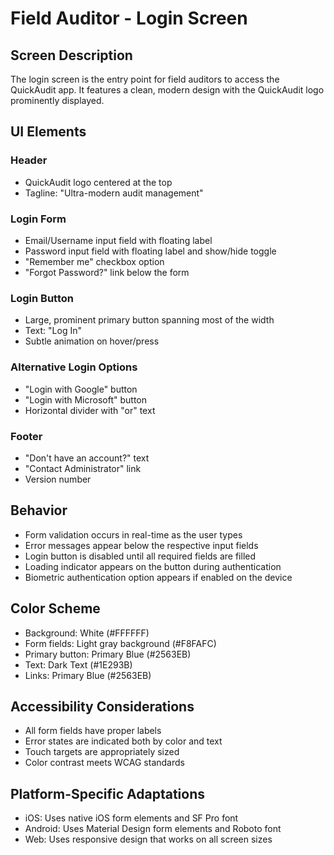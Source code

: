 # Field Auditor - Login Screen

## Screen Description
The login screen is the entry point for field auditors to access the QuickAudit app. It features a clean, modern design with the QuickAudit logo prominently displayed.

## UI Elements

### Header
- QuickAudit logo centered at the top
- Tagline: "Ultra-modern audit management"

### Login Form
- Email/Username input field with floating label
- Password input field with floating label and show/hide toggle
- "Remember me" checkbox option
- "Forgot Password?" link below the form

### Login Button
- Large, prominent primary button spanning most of the width
- Text: "Log In"
- Subtle animation on hover/press

### Alternative Login Options
- "Login with Google" button
- "Login with Microsoft" button
- Horizontal divider with "or" text

### Footer
- "Don't have an account?" text
- "Contact Administrator" link
- Version number

## Behavior
- Form validation occurs in real-time as the user types
- Error messages appear below the respective input fields
- Login button is disabled until all required fields are filled
- Loading indicator appears on the button during authentication
- Biometric authentication option appears if enabled on the device

## Color Scheme
- Background: White (#FFFFFF)
- Form fields: Light gray background (#F8FAFC)
- Primary button: Primary Blue (#2563EB)
- Text: Dark Text (#1E293B)
- Links: Primary Blue (#2563EB)

## Accessibility Considerations
- All form fields have proper labels
- Error states are indicated both by color and text
- Touch targets are appropriately sized
- Color contrast meets WCAG standards

## Platform-Specific Adaptations
- iOS: Uses native iOS form elements and SF Pro font
- Android: Uses Material Design form elements and Roboto font
- Web: Uses responsive design that works on all screen sizes
